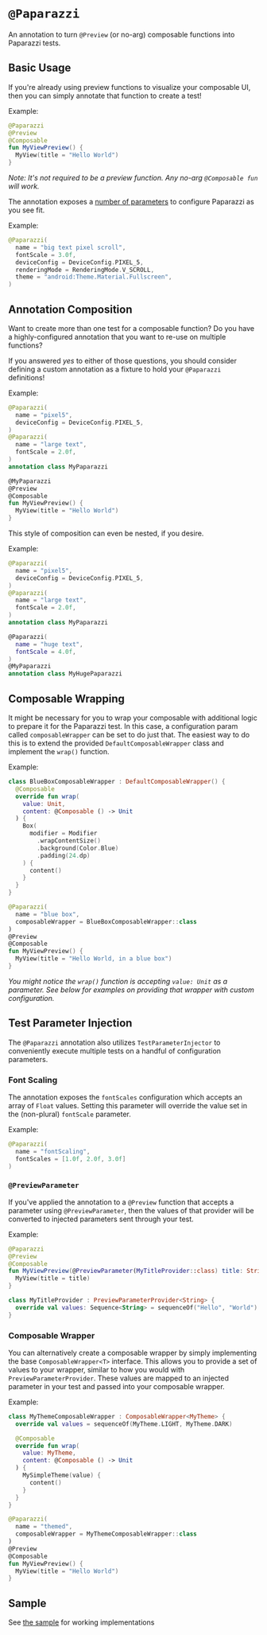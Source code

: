 # `@Paparazzi`
An annotation to turn `@Preview` (or no-arg) composable functions into Paparazzi tests.

## Basic Usage
If you're already using preview functions to visualize your composable UI, then you can simply annotate that function to create a test!

Example:
```kotlin
@Paparazzi
@Preview
@Composable
fun MyViewPreview() {
  MyView(title = "Hello World")
}
```

*Note: It's not required to be a preview function. Any no-arg `@Composable fun` will work.*

The annotation exposes a [number of parameters](./src/main/java/app/cash/paparazzi/annotation/api/Paparazzi.kt) to configure Paparazzi as you see fit.

Example:
```kotlin
@Paparazzi(
  name = "big text pixel scroll",
  fontScale = 3.0f,
  deviceConfig = DeviceConfig.PIXEL_5,
  renderingMode = RenderingMode.V_SCROLL,
  theme = "android:Theme.Material.Fullscreen",
)
```

## Annotation Composition
Want to create more than one test for a composable function?
Do you have a highly-configured annotation that you want to re-use on multiple functions?

If you answered *yes* to either of those questions, you should consider defining a custom annotation as a fixture to hold your `@Paparazzi` definitions!

Example:
```kotlin
@Paparazzi(
  name = "pixel5",
  deviceConfig = DeviceConfig.PIXEL_5,
)
@Paparazzi(
  name = "large text",
  fontScale = 2.0f,
)
annotation class MyPaparazzi

@MyPaparazzi
@Preview
@Composable
fun MyViewPreview() {
  MyView(title = "Hello World")
}
```
This style of composition can even be nested, if you desire.

Example:
```kotlin
@Paparazzi(
  name = "pixel5",
  deviceConfig = DeviceConfig.PIXEL_5,
)
@Paparazzi(
  name = "large text",
  fontScale = 2.0f,
)
annotation class MyPaparazzi

@Paparazzi(
  name = "huge text",
  fontScale = 4.0f,
)
@MyPaparazzi
annotation class MyHugePaparazzi
```

## Composable Wrapping
It might be necessary for you to wrap your composable with additional logic to prepare it for the Paparazzi test.
In this case, a configuration param called `composableWrapper` can be set to do just that.
The easiest way to do this is to extend the provided `DefaultComposableWrapper` class and implement the `wrap()` function.

Example:
```kotlin
class BlueBoxComposableWrapper : DefaultComposableWrapper() {
  @Composable
  override fun wrap(
    value: Unit,
    content: @Composable () -> Unit
  ) {
    Box(
      modifier = Modifier
        .wrapContentSize()
        .background(Color.Blue)
        .padding(24.dp)
    ) {
      content()
    }
  }
}

@Paparazzi(
  name = "blue box",
  composableWrapper = BlueBoxComposableWrapper::class
)
@Preview
@Composable
fun MyViewPreview() {
  MyView(title = "Hello World, in a blue box")
}
```
*You might notice the `wrap()` function is accepting `value: Unit` as a parameter. See below for examples on providing that wrapper with custom configuration.*

## Test Parameter Injection
The `@Paparazzi` annotation also utilizes `TestParameterInjector` to conveniently execute multiple tests on a handful of configuration parameters.

### Font Scaling
The annotation exposes the `fontScales` configuration which accepts an array of `Float` values. Setting this parameter will override the value set in the (non-plural) `fontScale` parameter.

Example:
```kotlin
@Paparazzi(
  name = "fontScaling",
  fontScales = [1.0f, 2.0f, 3.0f]
)
```

### `@PreviewParameter`
If you've applied the annotation to a `@Preview` function that accepts a parameter using `@PreviewParameter`, then the values of that provider will be converted to injected parameters sent through your test.

Example:
```kotlin
@Paparazzi
@Preview
@Composable
fun MyViewPreview(@PreviewParameter(MyTitleProvider::class) title: String) {
  MyView(title = title)
}

class MyTitleProvider : PreviewParameterProvider<String> {
  override val values: Sequence<String> = sequenceOf("Hello", "World")
}
```

### Composable Wrapper
You can alternatively create a composable wrapper by simply implementing the base `ComposableWrapper<T>` interface.
This allows you to provide a set of values to your wrapper, similar to how you would with `PreviewParameterProvider`.
These values are mapped to an injected parameter in your test and passed into your composable wrapper.

Example:
```kotlin
class MyThemeComposableWrapper : ComposableWrapper<MyTheme> {
  override val values = sequenceOf(MyTheme.LIGHT, MyTheme.DARK)

  @Composable
  override fun wrap(
    value: MyTheme,
    content: @Composable () -> Unit
  ) {
    MySimpleTheme(value) {
      content()
    }
  }
}

@Paparazzi(
  name = "themed",
  composableWrapper = MyThemeComposableWrapper::class
)
@Preview
@Composable
fun MyViewPreview() {
  MyView(title = "Hello World")
}
```

## Sample
See [the sample](../../sample/src/main/java/app/cash/paparazzi/sample) for working implementations
